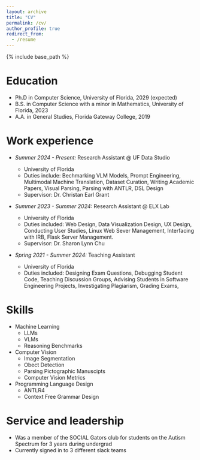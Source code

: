 ```yaml
---
layout: archive
title: "CV"
permalink: /cv/
author_profile: true
redirect_from:
  - /resume
---
```


{% include base_path %}

Education
======
* Ph.D in Computer Science, University of Florida, 2029 (expected)
* B.S. in Computer Science with a minor in Mathematics, University of Florida, 2023
* A.A. in General Studies, Florida Gateway College, 2019

Work experience
======
* *Summer 2024 - Present:* Research Assistant @ UF Data Studio
  * University of Florida
  * Duties include: Bechmarking VLM Models, Prompt Engineering, Multimodal Machine Translation, Dataset Curation, Writing Academic Papers, Visual Parsing, Parsing with ANTLR, DSL Design
  * Supervisor: Dr. Christan Earl Grant
    
* *Summer 2023 - Summer 2024:* Research Assistant @ ELX Lab
  * University of Florida
  * Duties included: Web Design, Data Visualization Design, UX Design, Conducting User Studies, Linux Web Sever Management, Interfacing with IRB, Flask Server Management.
  * Supervisor: Dr. Sharon Lynn Chu
 
* *Spring 2021 - Summer 2024:* Teaching Assistant
  * University of Florida
  * Duties included: Designing Exam Questions, Debugging Student Code, Teaching Discussion Groups, Advising Students in Software Engineering Projects, Investigating Plagiarism, Grading Exams,
  
Skills
======
* Machine Learning
  * LLMs
  * VLMs
  * Reasoning Benchmarks
* Computer Vision
  * Image Segmentation
  * Obect Detection
  * Parsing Pictographic Manuscipts
  * Computer Vision Metrics
* Programming Language Design
  * ANTLR4
  * Context Free Grammar Design
  
Service and leadership
======
* Was a member of the SOCIAL Gators club for students on the Autism Spectrum for 3 years during undergrad
* Currently signed in to 3 different slack teams
